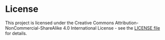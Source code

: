 # License

This project is licensed under the Creative Commons Attribution-NonCommercial-ShareAlike 4.0 International License - see the [LICENSE file](LICENSE) for details.
